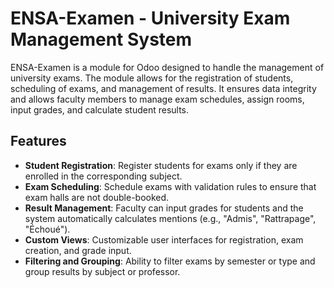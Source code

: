 # ENSA-Examen - University Exam Management System

ENSA-Examen is a module for Odoo designed to handle the management of university exams. The module allows for the registration of students, scheduling of exams, and management of results. It ensures data integrity and allows faculty members to manage exam schedules, assign rooms, input grades, and calculate student results.

## Features

- **Student Registration**: Register students for exams only if they are enrolled in the corresponding subject.
- **Exam Scheduling**: Schedule exams with validation rules to ensure that exam halls are not double-booked.
- **Result Management**: Faculty can input grades for students and the system automatically calculates mentions (e.g., "Admis", "Rattrapage", "Échoué").
- **Custom Views**: Customizable user interfaces for registration, exam creation, and grade input.
- **Filtering and Grouping**: Ability to filter exams by semester or type and group results by subject or professor.
